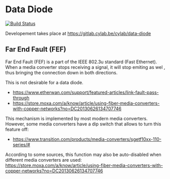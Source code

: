 # Data Diode

[![Build Status](https://travis-ci.org/RUCD/data-diode.svg?branch=master)](https://travis-ci.org/RUCD/data-diode)

Developement takes place at https://gitlab.cylab.be/cylab/data-diode

## Far End Fault (FEF)

Far End Fault (FEF) is a part of the IEEE 802.3u standard (Fast Ethernet). When a media converter stops receiving a signal, it will stop emiting as wel , thus bringing the connection down in both directions.

This is not desirable for a data diode.

* https://www.etherwan.com/support/featured-articles/link-fault-pass-through
* https://store.moxa.com/a/know/article/using-fiber-media-converters-with-copper-networks?no=DC20130626134707746

This mechanism is implemented by most modern media converters. However, some media converters have a dip switch that allows to turn this feature off:

* https://www.transition.com/products/media-converters/sgetf10xx-110-series/#

According to some sources, this function may also be auto-disabled when different media converters are used: https://store.moxa.com/a/know/article/using-fiber-media-converters-with-copper-networks?no=DC20130626134707746
